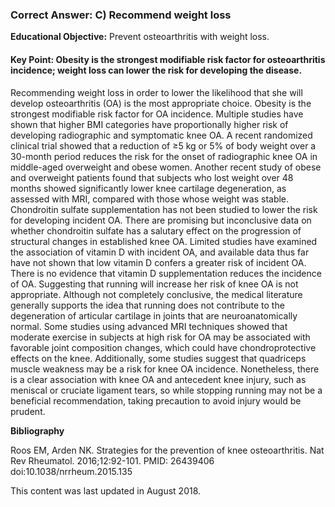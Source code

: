 
### Correct Answer: C) Recommend weight loss 

**Educational Objective:** Prevent osteoarthritis with weight loss.

#### **Key Point:** Obesity is the strongest modifiable risk factor for osteoarthritis incidence; weight loss can lower the risk for developing the disease.

Recommending weight loss in order to lower the likelihood that she will develop osteoarthritis (OA) is the most appropriate choice. Obesity is the strongest modifiable risk factor for OA incidence. Multiple studies have shown that higher BMI categories have proportionally higher risk of developing radiographic and symptomatic knee OA. A recent randomized clinical trial showed that a reduction of ≥5 kg or 5% of body weight over a 30-month period reduces the risk for the onset of radiographic knee OA in middle-aged overweight and obese women. Another recent study of obese and overweight patients found that subjects who lost weight over 48 months showed significantly lower knee cartilage degeneration, as assessed with MRI, compared with those whose weight was stable.
Chondroitin sulfate supplementation has not been studied to lower the risk for developing incident OA. There are promising but inconclusive data on whether chondroitin sulfate has a salutary effect on the progression of structural changes in established knee OA.
Limited studies have examined the association of vitamin D with incident OA, and available data thus far have not shown that low vitamin D confers a greater risk of incident OA. There is no evidence that vitamin D supplementation reduces the incidence of OA.
Suggesting that running will increase her risk of knee OA is not appropriate. Although not completely conclusive, the medical literature generally supports the idea that running does not contribute to the degeneration of articular cartilage in joints that are neuroanatomically normal. Some studies using advanced MRI techniques showed that moderate exercise in subjects at high risk for OA may be associated with favorable joint composition changes, which could have chondroprotective effects on the knee. Additionally, some studies suggest that quadriceps muscle weakness may be a risk for knee OA incidence. Nonetheless, there is a clear association with knee OA and antecedent knee injury, such as meniscal or cruciate ligament tears, so while stopping running may not be a beneficial recommendation, taking precaution to avoid injury would be prudent.

**Bibliography**

Roos EM, Arden NK. Strategies for the prevention of knee osteoarthritis. Nat Rev Rheumatol. 2016;12:92-101. PMID: 26439406 doi:10.1038/nrrheum.2015.135

This content was last updated in August 2018.